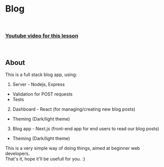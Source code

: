 
# Blog

<br/>

### [Youtube video for this lesson](https://www.youtube.com)

<br/>

## About

This is a full stack blog app, using:

1. Server - Nodejs, Express
- Validation for POST requests
- Tests

2. Dashboard - React (for managing/creating new blog posts)
- Theming (Dark/light theme)

3. Blog app - Next.js (front-end app for end users to read our blog posts)
- Theming (Dark/light theme)

This is a very simple way of doing things, aimed at beginner web developers. \
That's it, hope it'll be usefull for you. :)